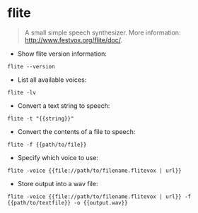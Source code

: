 # flite

> A small simple speech synthesizer.
> More information: <http://www.festvox.org/flite/doc/>.

- Show flite version information:

`flite --version`

- List all available voices:

`flite -lv`

- Convert a text string to speech:

`flite -t "{{string}}"`

- Convert the contents of a file to speech:

`flite -f {{path/to/file}}`

- Specify which voice to use:

`flite -voice {{file://path/to/filename.flitevox | url}}`

- Store output into a wav file:

`flite -voice {{file://path/to/filename.flitevox | url}} -f {{path/to/textfile}} -o {{output.wav}}`
